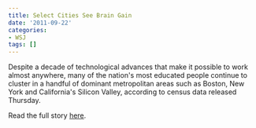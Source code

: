 ```yaml
---
title: Select Cities See Brain Gain
date: '2011-09-22'
categories:
- WSJ
tags: []
---
```

Despite a decade of technological advances that make it possible to work almost anywhere, many of the nation's most educated people continue to cluster in a handful of dominant metropolitan areas such as Boston, New York and California's Silicon Valley, according to census data released Thursday.

Read the full story [here](http://wsj.com/article/SB10001424053111904563904576585163584175074.html).
